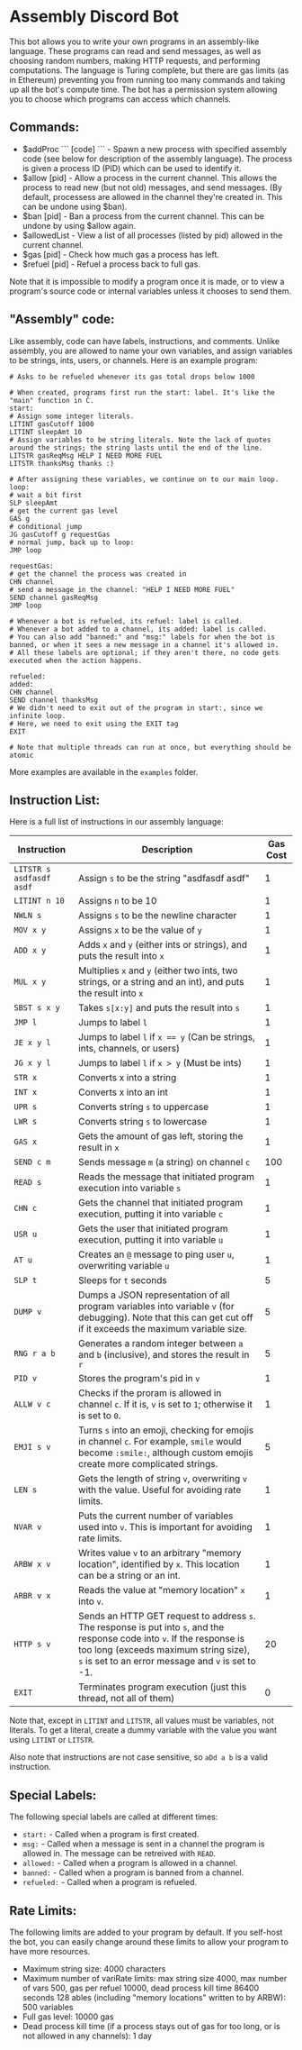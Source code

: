 # Assembly Discord Bot

This bot allows you to write your own programs in an assembly-like language.
These programs can read and send messages, as well as choosing random numbers, making HTTP requests, and performing computations.
The language is Turing complete, but there are gas limits (as in Ethereum) preventing you from running too many commands and taking up all the bot's compute time.
The bot has a permission system allowing you to choose which programs can access which channels.

## Commands:

- $addProc \`\`\` \[code\] \`\`\` - Spawn a new process with specified assembly code (see below for description of the assembly language). The process is given a process ID (PID) which can be used to identify it.
- $allow \[pid\] - Allow a process in the current channel. This allows the process to read new (but not old) messages, and send messages. (By default, processess are allowed in the channel they're created in. This can be undone using $ban).
- $ban \[pid\] - Ban a process from the current channel. This can be undone by using $allow again.
- $allowedList - View a list of all processes (listed by pid) allowed in the current channel.
- $gas \[pid\] - Check how much gas a process has left.
- $refuel \[pid\] - Refuel a process back to full gas.

Note that it is impossible to modify a program once it is made, or to view a program's source code or internal variables unless it chooses to send them.

## "Assembly" code:

Like assembly, code can have labels, instructions, and comments.
Unlike assembly, you are allowed to name your own variables, and assign variables to be strings, ints, users, or channels.
Here is an example program:

```
# Asks to be refueled whenever its gas total drops below 1000

# When created, programs first run the start: label. It's like the "main" function in C.
start:
# Assign some integer literals.
LITINT gasCutoff 1000
LITINT sleepAmt 10
# Assign variables to be string literals. Note the lack of quotes around the strings; the string lasts until the end of the line.
LITSTR gasReqMsg HELP I NEED MORE FUEL
LITSTR thanksMsg thanks :)

# After assigning these variables, we continue on to our main loop.
loop:
# wait a bit first
SLP sleepAmt
# get the current gas level
GAS g
# conditional jump
JG gasCutoff g requestGas
# normal jump, back up to loop:
JMP loop

requestGas:
# get the channel the process was created in
CHN channel
# send a message in the channel: "HELP I NEED MORE FUEL"
SEND channel gasReqMsg
JMP loop

# Whenever a bot is refueled, its refuel: label is called.
# Whenever a bot added to a channel, its added: label is called.
# You can also add "banned:" and "msg:" labels for when the bot is banned, or when it sees a new message in a channel it's allowed in.
# All these labels are optional; if they aren't there, no code gets executed when the action happens.

refueled:
added:
CHN channel
SEND channel thanksMsg
# We didn't need to exit out of the program in start:, since we infinite loop.
# Here, we need to exit using the EXIT tag
EXIT

# Note that multiple threads can run at once, but everything should be atomic
```

More examples are available in the `examples` folder.

## Instruction List:

Here is a full list of instructions in our assembly language:

| Instruction | Description | Gas Cost |
| --- | --- | --- |
| `LITSTR s asdfasdf asdf` | Assign `s` to be the string "asdfasdf asdf" | 1   |
| `LITINT n 10` | Assigns `n` to be 10 | 1   |
| `NWLN s` | Assigns `s` to be the newline character | 1   |
| `MOV x y` | Assigns `x` to be the value of `y` | 1   |
| `ADD x y` | Adds `x` and `y` (either ints or strings), and puts the result into `x` | 1   |
| `MUL x y` | Multiplies `x` and `y` (either two ints, two strings, or a string and an int), and puts the result into `x` | 1   |
| `SBST s x y` | Takes `s[x:y]` and puts the result into `s` | 1   |
| `JMP l` | Jumps to label `l` | 1   |
| `JE x y l` | Jumps to label `l` if `x == y` (Can be strings, ints, channels, or users) | 1   |
| `JG x y l ` | Jumps to label `l` if `x > y` (Must be ints) | 1   |
| `STR x` | Converts x into a string | 1   |
| `INT x` | Converts x into an int | 1   |
| `UPR s` | Converts string `s` to uppercase | 1   |
| `LWR s` | Converts string `s` to lowercase | 1   |
| `GAS x` | Gets the amount of gas left, storing the result in `x` | 1   |
| `SEND c m` | Sends message `m` (a string) on channel `c` | 100 |
| `READ s` | Reads the message that initiated program execution into variable `s` | 1   |
| `CHN c` | Gets the channel that initiated program execution, putting it into variable `c` | 1   |
| `USR u` | Gets the user that initiated program execution, putting it into variable `u` | 1   |
| `AT u` | Creates an `@` message to ping user `u`, overwriting variable `u` | 1   |
| `SLP t` | Sleeps for `t` seconds | 5   |
| `DUMP v` | Dumps a JSON representation of all program variables into variable `v` (for debugging). Note that this can get cut off if it exceeds the maximum variable size. | 5   |
| `RNG r a b` | Generates a random integer between `a` and `b` (inclusive), and stores the result in `r` | 5   |
| `PID v` | Stores the program's pid in `v` | 1   |
| `ALLW v c` | Checks if the proram is allowed in channel `c`. If it is, `v` is set to `1`; otherwise it is set to `0`. | 1   |
| `EMJI s v` | Turns `s` into an emoji, checking for emojis in channel `c`. For example, `smile` would become `:smile:`, although custom emojis create more complicated strings. | 5   |
| `LEN s` | Gets the length of string `v`, overwriting `v` with the value. Useful for avoiding rate limits. | 1   |
| `NVAR v` | Puts the current number of variables used into `v`. This is important for avoiding rate limits. | 1   |
| `ARBW x v` | Writes value `v` to an arbitrary "memory location", identified by `x`. This location can be a string or an int. | 1   |
| `ARBR v x` | Reads the value at "memory location" `x` into `v`. | 1   |
| `HTTP s v` | Sends an HTTP GET request to address `s`. The response is put into `s`, and the response code into `v`. If the response is too long (exceeds maximum string size), `s` is set to an error message and `v` is set to -1. | 20  |
| `EXIT` | Terminates program execution (just this thread, not all of them) | 0   |

Note that, except in `LITINT` and `LITSTR`, all values must be variables, not literals.
To get a literal, create a dummy variable with the value you want using `LITINT` or `LITSTR`.

Also note that instructions are not case sensitive, so `aDd a b` is a valid instruction.

## Special Labels:

The following special labels are called at different times:
- `start:` - Called when a program is first created.
- `msg:` - Called when a message is sent in a channel the program is allowed in. The message can be retreived with `READ`.
- `allowed:` - Called when a program is allowed in a channel.
- `banned:` - Called when a program is banned from a channel.
- `refueled:` - Called when a program is refueled.

## Rate Limits:

The following limits are added to your program by default. If you self-host the bot, you can easily change around these limits to allow your program to have more resources.

- Maximum string size: 4000 characters
- Maximum number of variRate limits: max string size 4000, max number of vars 500, gas per refuel 10000, dead process kill time 86400 seconds
128
ables (including "memory locations" written to by ARBW): 500 variables
- Full gas level: 10000 gas
- Dead process kill time (if a process stays out of gas for too long, or is not allowed in any channels): 1 day
